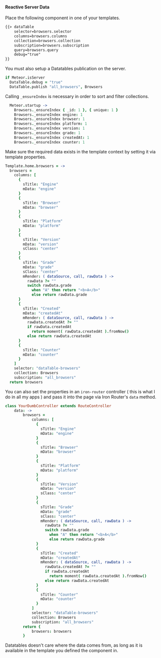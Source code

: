 #### Reactive Server Data

Place the following component in one of your templates.

```html
{{> dataTable
    selector=browsers.selector
    columns=browsers.columns
    collection=browsers.collection
    subscription=browsers.subscription
    query=browsers.query
    debug="true"
}}
```

You must also setup a Datatables publication on the server.

```coffeescript
if Meteor.isServer
  DataTable.debug = "true"
  DataTable.publish "all_browsers", Browsers
```

Calling `_ensureIndex` is necessary in order to sort and filter collections.

```coffeescript
  Meteor.startup ->
    Browsers._ensureIndex { _id: 1 }, { unique: 1 }
    Browsers._ensureIndex engine: 1
    Browsers._ensureIndex browser: 1
    Browsers._ensureIndex platform: 1
    Browsers._ensureIndex version: 1
    Browsers._ensureIndex grade: 1
    Browsers._ensureIndex createdAt: 1
    Browsers._ensureIndex counter: 1
```

Make sure the required data exists in the template context by setting it via template properties.

```coffeescript
Template.home.browsers = ->
  browsers =
    columns: [
      {
        sTitle: "Engine"
        mData: "engine"
      }
      {
        sTitle: "Browser"
        mData: "browser"
      }
      {
        sTitle: "Platform"
        mData: "platform"
      }
      {
        sTitle: "Version"
        mData: "version"
        sClass: "center"
      }
      {
        sTitle: "Grade"
        mData: "grade"
        sClass: "center"
        mRender: ( dataSource, call, rawData ) ->
          rawData ?= ""
          switch rawData.grade
            when "A" then return "<b>A</b>"
            else return rawData.grade
      }
      {
        sTitle: "Created"
        mData: "createdAt"
        mRender: ( dataSource, call, rawData ) ->
          rawData.createdAt ?= ""
          if rawData.createdAt
            return moment( rawData.createdAt ).fromNow()
          else return rawData.createdAt
      }
      {
        sTitle: "Counter"
        mData: "counter"
      }
    ]
    selector: "dataTable-browsers"
    collection: Browsers
    subscription: "all_browsers"
  return browsers
```

You can also set the properties in an `iron-router` controller ( this is what I do in all my apps ) and pass it into the page via Iron Router's `data` method.

```coffeescript
class YourDumbController extends RouteController
    data: ->
        browsers =
            columns: [
              {
                sTitle: "Engine"
                mData: "engine"
              }
              {
                sTitle: "Browser"
                mData: "browser"
              }
              {
                sTitle: "Platform"
                mData: "platform"
              }
              {
                sTitle: "Version"
                mData: "version"
                sClass: "center"
              }
              {
                sTitle: "Grade"
                mData: "grade"
                sClass: "center"
                mRender: ( dataSource, call, rawData ) ->
                  rawData ?= ""
                  switch rawData.grade
                    when "A" then return "<b>A</b>"
                    else return rawData.grade
              }
              {
                sTitle: "Created"
                mData: "createdAt"
                mRender: ( dataSource, call, rawData ) ->
                  rawData.createdAt ?= ""
                  if rawData.createdAt
                    return moment( rawData.createdAt ).fromNow()
                  else return rawData.createdAt
              }
              {
                sTitle: "Counter"
                mData: "counter"
              }
            ]
            selector: "dataTable-browsers"
            collection: Browsers
            subscription: "all_browsers"
        return {
            browsers: browsers
        }
```

Datatables doesn't care where the data comes from, as long as it is available in the template you defined the component in.